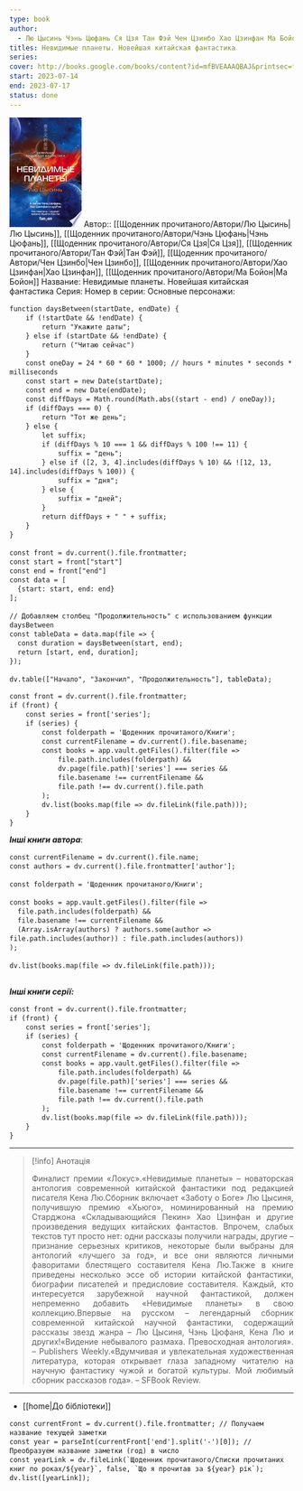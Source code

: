 ```yaml
---
type: book
author:
  - Лю Цысинь Чэнь Цюфань Ся Цзя Тан Фэй Чен Цзинбо Хао Цзинфан Ма Бойон
titles: Невидимые планеты. Новейшая китайская фантастика
series:
cover: http://books.google.com/books/content?id=mfBVEAAAQBAJ&printsec=frontcover&img=1&zoom=1&edge=curl&source=gbs_api
start: 2023-07-14
end: 2023-07-17
status: done
---
```

![cover|150](Resources/cover!150-6.jpg)
Автор:: [[Щоденник прочитаного/Автори/Лю Цысинь|Лю Цысинь]], [[Щоденник прочитаного/Автори/Чэнь Цюфань|Чэнь Цюфань]], [[Щоденник прочитаного/Автори/Ся Цзя|Ся Цзя]], [[Щоденник прочитаного/Автори/Тан Фэй|Тан Фэй]], [[Щоденник прочитаного/Автори/Чен Цзинбо|Чен Цзинбо]], [[Щоденник прочитаного/Автори/Хао Цзинфан|Хао Цзинфан]], [[Щоденник прочитаного/Автори/Ма Бойон|Ма Бойон]]
Название: Невидимые планеты. Новейшая китайская фантастика
Серия:
Номер в серии:
Основные персонажи:
```dataviewjs
function daysBetween(startDate, endDate) {
	if (!startDate && !endDate) { 
		return "Укажите даты"; 
	} else if (startDate && !endDate) {
		return ("Читаю сейчас")
	}
	const oneDay = 24 * 60 * 60 * 1000; // hours * minutes * seconds * milliseconds
	const start = new Date(startDate);
	const end = new Date(endDate);
	const diffDays = Math.round(Math.abs((start - end) / oneDay));
	if (diffDays === 0) {
		return "Тот же день";   
	} else {
		let suffix;     
	    if (diffDays % 10 === 1 && diffDays % 100 !== 11) {
		    suffix = "день";     
	    } else if ([2, 3, 4].includes(diffDays % 10) && ![12, 13, 14].includes(diffDays % 100)) {
			suffix = "дня";     
		} else {       
			suffix = "дней";     
		}          
		return diffDays + " " + suffix;   
	} 
}  

const front = dv.current().file.frontmatter;
const start = front["start"]
const end = front["end"]
const data = [
  {start: start, end: end}
];

// Добавляем столбец "Продолжительность" с использованием функции daysBetween
const tableData = data.map(file => {
  const duration = daysBetween(start, end);
  return [start, end, duration];
});

dv.table(["Начало", "Закончил", "Продолжительность"], tableData);
```

```dataviewjs
const front = dv.current().file.frontmatter;
if (front) {
	const series = front['series'];
	if (series) {
		const folderpath = 'Щоденник прочитаного/Книги';
		const currentFilename = dv.current().file.basename;
		const books = app.vault.getFiles().filter(file =>  
			file.path.includes(folderpath) && 
			dv.page(file.path)['series'] === series && 
			file.basename !== currentFilename &&
			file.path !== dv.current().file.path 
		);
		dv.list(books.map(file => dv.fileLink(file.path)));
	}
}

```
***Інші книги автора***:
```dataviewjs
const currentFilename = dv.current().file.name;
const authors = dv.current().file.frontmatter['author'];

const folderpath = 'Щоденник прочитаного/Книги';

const books = app.vault.getFiles().filter(file =>
  file.path.includes(folderpath) &&
  file.basename !== currentFilename &&
  (Array.isArray(authors) ? authors.some(author => file.path.includes(author)) : file.path.includes(authors))
);

dv.list(books.map(file => dv.fileLink(file.path)));


```
***Інші книги серії:***
```dataviewjs
const front = dv.current().file.frontmatter;
if (front) {
	const series = front['series'];
	if (series) {
		const folderpath = 'Щоденник прочитаного/Книги';
		const currentFilename = dv.current().file.basename;
		const books = app.vault.getFiles().filter(file =>  
			file.path.includes(folderpath) && 
			dv.page(file.path)['series'] === series && 
			file.basename !== currentFilename &&
			file.path !== dv.current().file.path 
		);
		dv.list(books.map(file => dv.fileLink(file.path)));
	}
}

```

---
>[!info] Анотація
><p align="justify">Финалист премии «Локус».«Невидимые планеты» – новаторская антология современной китайской фантастики под редакцией писателя Кена Лю.Сборник включает «Заботу о Боге» Лю Цысиня, получившую премию «Хьюго», номинированный на премию Старджона «Складывающийся Пекин» Хао Цзинфан и другие произведения ведущих китайских фантастов. Впрочем, слабых текстов тут просто нет: одни рассказы получили награды, другие – признание серьезных критиков, некоторые были выбраны для антологий «лучшего за год», и все они являются личными фаворитами блестящего составителя Кена Лю.Также в книге приведены несколько эссе об истории китайской фантастики, биографии писателей и предисловие составителя. Каждый, кто интересуется зарубежной научной фантастикой, должен непременно добавить «Невидимые планеты» в свою коллекцию.Впервые на русском – легендарный сборник современной китайской научной фантастики, содержащий рассказы звезд жанра – Лю Цысиня, Чэнь Цюфаня, Кена Лю и других!«Видение небывалого размаха. Превосходная антология». – Publishers Weekly.«Вдумчивая и увлекательная художественная литература, которая открывает глаза западному читателю на научную фантастику чужой и богатой культуры. Мой любимый сборник рассказов года». – SFBook Review.</p>

___
- [[home|До бібліотеки]]
```dataviewjs
const currentFront = dv.current().file.frontmatter; // Получаем название текущей заметки
const year = parseInt(currentFront['end'].split('-')[0]); // Преобразуем название заметки (год) в число
const yearLink = dv.fileLink(`Щоденник прочитаного/Списки прочитаних книг по роках/${year}`, false, `Що я прочитав за ${year} рік`);
dv.list([yearLink]);
```